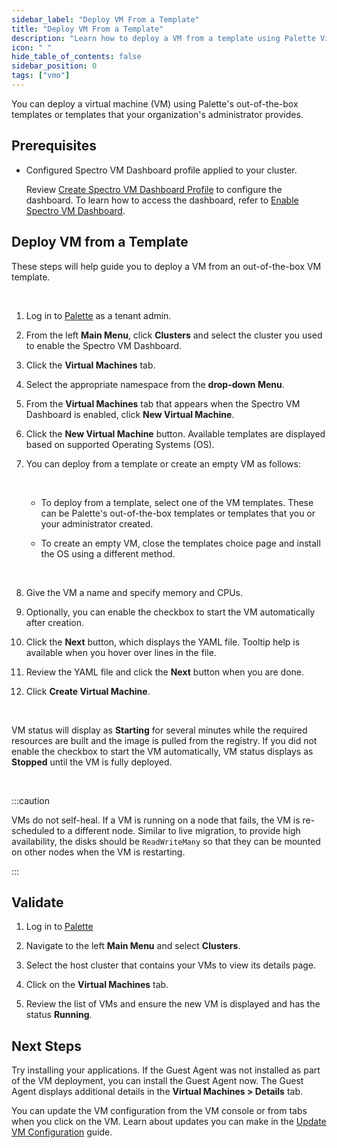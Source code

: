 ```yaml
---
sidebar_label: "Deploy VM From a Template"
title: "Deploy VM From a Template"
description: "Learn how to deploy a VM from a template using Palette Virtual Machine Orchestrator"
icon: " "
hide_table_of_contents: false
sidebar_position: 0
tags: ["vmo"]
---
```



You can deploy a virtual machine (VM) using Palette's out-of-the-box templates or templates that your organization's administrator provides.

## Prerequisites

- Configured Spectro VM Dashboard profile applied to your cluster. 

    Review [Create Spectro VM Dashboard Profile](/vm-management/vm-packs-profiles/create-vm-dashboard-profile) to configure the dashboard. To learn how to access the dashboard, refer to [Enable Spectro VM Dashboard](/vm-management/vm-packs-profiles/enable-vm-dashboard).

## Deploy VM from a Template

These steps will help guide you to deploy a VM from an out-of-the-box VM template.

<br />

1. Log in to [Palette](https://console.spectrocloud.com) as a tenant admin.


2. From the left **Main Menu**, click **Clusters** and select the cluster you used to enable the Spectro VM Dashboard.


3. Click the **Virtual Machines** tab.


4. Select the appropriate namespace from the **drop-down Menu**.


5. From the **Virtual Machines** tab that appears when the Spectro VM Dashboard is enabled, click **New Virtual Machine**.


6. Click the **New Virtual Machine** button. Available templates are displayed based on supported Operating Systems (OS).


7. You can deploy from a template or create an empty VM as follows: 

    <br />

    - To deploy from a template, select one of the VM templates. These can be Palette's out-of-the-box templates or templates that you or your administrator created.

    - To create an empty VM, close the templates choice page and install the OS using a different method.

    <br />

8. Give the VM a name and specify memory and CPUs.


9. Optionally, you can enable the checkbox to start the VM automatically after creation.


10. Click the **Next** button, which displays the YAML file. Tooltip help is available when you hover over lines in the file. 


11. Review the YAML file and click the **Next** button when you are done. 


12. Click **Create Virtual Machine**.

    <br />

VM status will display as **Starting** for several minutes while the required resources are built and the image is pulled from the registry. If you did not enable the checkbox to start the VM automatically, VM status displays as **Stopped** until the VM is fully deployed. 

<br />

:::caution

VMs do not self-heal. If a VM is running on a node that fails, the VM is re-scheduled to a different node. Similar to live migration, to provide high availability, the disks should be ``ReadWriteMany`` so that they can be mounted on other nodes when the VM is restarting.

:::


## Validate

1. Log in to [Palette](https://console.spectroloud.com)


2. Navigate to the left **Main Menu** and select **Clusters**.


3. Select the host cluster that contains your VMs to view its details page.


4. Click on the **Virtual Machines** tab. 


5. Review the list of VMs and ensure the new VM is displayed and has the status **Running**. 


## Next Steps

Try installing your applications. If the Guest Agent was not installed as part of the VM deployment, you can install the Guest Agent now. The Guest Agent displays additional details in the **Virtual Machines > Details** tab. 

You can update the VM configuration from the VM console or from tabs when you click on the VM. Learn about updates you can make in the [Update VM Configuration](/vm-management/create-manage-vm/standard-vm-operations/update-vm-configuration) guide.

<br />

<br />